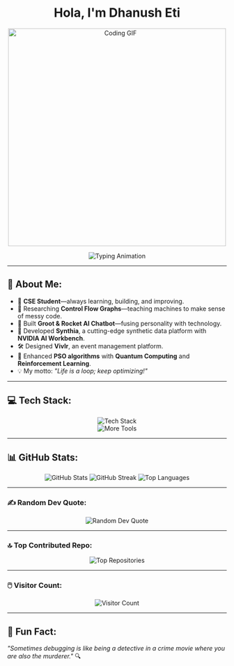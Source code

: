<h1 align="center">Hola, I'm Dhanush Eti</h1>

<p align="center">
  <img src="[https://media.giphy.com/media/i4MAH84pqe2m2aVojc/giphy.gif](https://media.giphy.com/media/unxCGmTuBvwo2djRLA/giphy.gif?cid=790b7611ivhcgu5884vgxpm5vdz68ym6cp71j6qkdju8u2xc&ep=v1_gifs_search&rid=giphy.gif&ct=g)" alt="Coding GIF" width="500px" />
</p>

<p align="center">
  <img src="https://readme-typing-svg.herokuapp.com?font=Fira+Code&size=22&duration=3000&pause=500&color=00FF00&center=true&vCenter=true&width=600&lines=Hi,+I+am+Dhanush+Eti!;CSE+Student+%40+NIT+Warangal;AI+and+FinTech+Enthusiast;Debugging+Life+One+Bug+at+a+Time;Always+Optimizing!+🚀" alt="Typing Animation" />
</p>

---

## 💫 About Me:
- 🌟 **CSE Student**—always learning, building, and improving.  
- 🧠 Researching **Control Flow Graphs**—teaching machines to make sense of messy code.  
- 🤖 Built **Groot & Rocket AI Chatbot**—fusing personality with technology.  
- 🚀 Developed **Synthia**, a cutting-edge synthetic data platform with **NVIDIA AI Workbench**.  
- 🛠️ Designed **Vivlr**, an event management platform.  
- 🎲 Enhanced **PSO algorithms** with **Quantum Computing** and **Reinforcement Learning**.  
- 💡 My motto: *"Life is a loop; keep optimizing!"*  

---

## 💻 Tech Stack:
<p align="center">
  <img src="https://skillicons.dev/icons?i=cpp,python,java,js,html,css,react,nextjs,docker,mysql,mongodb,gcp,vercel,tailwind,git" alt="Tech Stack" /><br/>
  <img src="https://skillicons.dev/icons?i=tensorflow,scikitlearn,numpy,pandas,solidity,flask,heroku,bootstrap,postman" alt="More Tools" />
</p>

---

## 📊 GitHub Stats:
<p align="center">
  <img src="https://github-readme-stats.vercel.app/api?username=dhanush04-eti&theme=tokyonight&hide_border=true&show_icons=true&include_all_commits=true" alt="GitHub Stats" />
  <img src="https://github-readme-streak-stats.herokuapp.com/?user=dhanush04-eti&theme=tokyonight&hide_border=true" alt="GitHub Streak" />
  <img src="https://github-readme-stats.vercel.app/api/top-langs/?username=dhanush04-eti&theme=tokyonight&layout=compact&hide_border=true" alt="Top Languages" />
</p>

---

### ✍️ Random Dev Quote:
<p align="center">
  <img src="https://quotes-github-readme.vercel.app/api?type=horizontal&theme=tokyonight" alt="Random Dev Quote" />
</p>

---

### 🔝 Top Contributed Repo:
<p align="center">
  <img src="https://github-contributor-stats.vercel.app/api?username=dhanush04-eti&limit=5&theme=tokyonight&combine_all_yearly_contributions=true" alt="Top Repositories" />
</p>

---

### 🖱️ Visitor Count:
<p align="center">
  <img src="https://visitcount.itsvg.in/api?id=dhanush04-eti&label=Profile%20Views&color=1&icon=2&pretty=true" alt="Visitor Count" />
</p>

---

## 🎯 Fun Fact:
*"Sometimes debugging is like being a detective in a crime movie where you are also the murderer."* 🔍  
